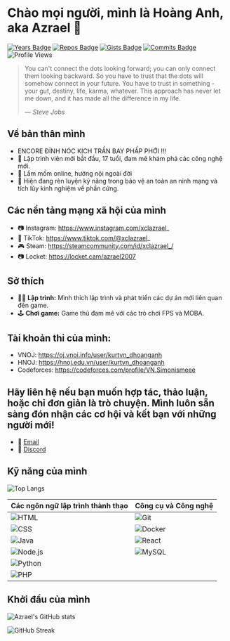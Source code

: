 # Chào mọi người, mình là Hoàng Anh, aka Azrael 👋

[![Years Badge](https://badges.pufler.dev/years/azraelthesynonym)](https://badges.pufler.dev)
[![Repos Badge](https://badges.pufler.dev/repos/azraelthesynonym)](https://badges.pufler.dev)
[![Gists Badge](https://badges.pufler.dev/gists/azraelthesynonym)](https://badges.pufler.dev)
[![Commits Badge](https://badges.pufler.dev/commits/monthly/azraelthesynonym)](https://badges.pufler.dev)
![Profile Views](https://komarev.com/ghpvc/?username=azraelthesynonym&style=flat-square)

> You can't connect the dots looking forward; you can only connect them looking backward. So you have to trust that the dots will somehow connect in your future. You have to trust in something - your gut, destiny, life, karma, whatever. This approach has never let me down, and it has made all the difference in my life.
>
> &mdash; <cite>Steve Jobs</cite>

## Về bản thân mình
- ENCORE ĐỈNH NÓC KỊCH TRẦN BAY PHẤP PHỚI !!!
- 🎂 Lập trình viên mới bắt đầu, 17 tuổi, đam mê khám phá các công nghệ mới.
- 🚀 Lắm mồm online, hướng nội ngoài đời
- 🌱 Hiện đang rèn luyện kỹ năng trong bảo vệ an toàn an ninh mạng và tích lũy kinh nghiệm về phần cứng.

## Các nền tảng mạng xã hội của mình
- 📷 Instagram: https://www.instagram.com/xclazrael_
- 🎵 TikTok: https://www.tiktok.com/@xclazrael_
- 🎮 Steam: https://steamcommunity.com/id/xclazrael_/
- 📷 Locket: https://locket.cam/azrael2007

## Sở thích
- 👨‍💻 **Lập trình:** Mình thích lập trình và phát triển các dự án mới liên quan đến game.
- 🕹️ **Chơi game:** Game thủ đam mê với các trò chơi FPS và MOBA.

## Tài khoản thi của mình:
- VNOJ: https://oj.vnoi.info/user/kurtvn_dhoanganh
- HNOJ: https://hnoj.edu.vn/user/kurtvn_dhoanganh
- Codeforces: https://codeforces.com/profile/VN.Simonismeee

## Hãy liên hệ nếu bạn muốn hợp tác, thảo luận, hoặc chỉ đơn giản là trò chuyện. Mình luôn sẵn sàng đón nhận các cơ hội và kết bạn với những người mới!
- 📧 [Email](mailto:dhoanganh2007@gmail.com)
- 🔗 [Discord](https://discord.gg/xerS8r8Qwx)

## Kỹ năng của mình

![Top Langs](https://github-readme-stats.vercel.app/api/top-langs/?username=azraelthesynonym&layout=compact&theme=tokyonight&langs_count=10)

| Các ngôn ngữ lập trình thành thạo | Công cụ và Công nghệ |
|---------------------|----------------------|
| ![HTML](https://img.shields.io/badge/-HTML5-black?style=for-the-badge&logo=html5) | ![Git](https://img.shields.io/badge/-Git-black?style=for-the-badge&logo=git) |
| ![CSS](https://img.shields.io/badge/-CSS3-black?style=for-the-badge&logo=css3) | ![Docker](https://img.shields.io/badge/-Docker-black?style=for-the-badge&logo=docker) |
| ![Java](https://img.shields.io/badge/-Java-black?style=for-the-badge&logo=java) | ![React](https://img.shields.io/badge/-React-black?style=for-the-badge&logo=react) |
| ![Node.js](https://img.shields.io/badge/-Node.js-black?style=for-the-badge&logo=node.js) | ![MySQL](https://img.shields.io/badge/-MySQL-black?style=for-the-badge&logo=mysql) | 
| ![Python](https://img.shields.io/badge/-Python-black?style=for-the-badge&logo=python) |  
| ![PHP](https://img.shields.io/badge/-PHP-black?style=for-the-badge&logo=php) | 

## Khởi đầu của mình

![Azrael's GitHub stats](https://github-readme-stats.vercel.app/api?username=azraelthesynonym&show_icons=true&theme=radical)

![GitHub Streak](https://github-readme-streak-stats.herokuapp.com/?user=azraelthesynonym&theme=radical)
